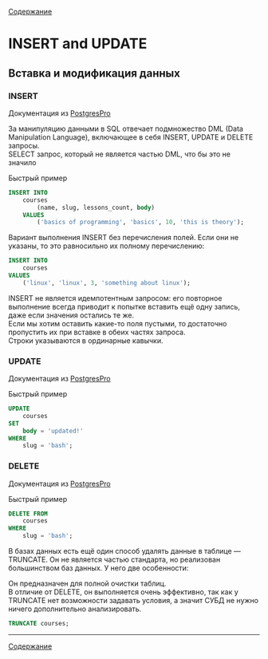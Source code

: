 [Содержание](README.md)

# INSERT and UPDATE
## Вставка и модификация данных


### INSERT 

Документация из [PostgresPro](https://postgrespro.ru/docs/postgrespro/9.5/sql-insert)

За манипуляцию данными в SQL отвечает подмножество DML (Data Manipulation Language), включающее в себя INSERT, UPDATE и DELETE запросы. <br>
SELECT запрос, который не является частью DML, что бы это не значило

Быстрый пример

```SQL
INSERT INTO 
    courses 
        (name, slug, lessons_count, body)
    VALUES 
        ('basics of programming', 'basics', 10, 'this is theory');
```

Вариант выполнения INSERT без перечисления полей. Если они не указаны, то это равносильно их полному перечислению:

```SQL
INSERT INTO 
    courses 
VALUES 
    ('linux', 'linux', 3, 'something about linux');
```

INSERT не является идемпотентным запросом: его повторное выполнение всегда приводит к попытке вставить ещё одну запись, даже если значения остались те же. <br>
Если мы хотим оставить какие-то поля пустыми, то достаточно пропустить их при вставке в обеих частях запроса. <br>
Строки указываются в ординарные кавычки. <br>


### UPDATE

Документация из [PostgresPro](https://postgrespro.ru/docs/postgrespro/9.5/sql-update)

Быстрый пример

```SQL
UPDATE 
    courses
SET 
    body = 'updated!' 
WHERE 
    slug = 'bash';
```


### DELETE

Документация из [PostgresPro](https://postgrespro.ru/docs/postgrespro/9.5/sql-delete)

Быстрый пример

```SQL
DELETE FROM 
    courses 
WHERE 
    slug = 'bash';
```

В базах данных есть ещё один способ удалять данные в таблице — TRUNCATE. Он не является частью стандарта, но реализован большинством баз данных. У него две особенности: <br>

Он предназначен для полной очистки таблиц. <br>
В отличие от DELETE, он выполняется очень эффективно, так как у TRUNCATE нет возможности задавать условия, а значит СУБД не нужно ничего дополнительно анализировать. <br>

```SQL
TRUNCATE courses;
```

---
[Содержание](README.md)
